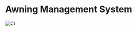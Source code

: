 # Awning Management System

![CI](https://github.com/andrewimpellitteri/awning_wo/actions/workflows/python-ci.yml/badge.svg)
